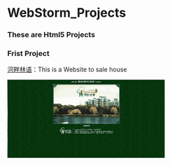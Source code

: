 # WebStorm_Projects
### These are  Html5 Projects

###                                                             Frist Project  




[河畔林语](https://github.com/DreamMemory001/WebStorm_Projects/tree/master/HePanLinYu)：This is a Website to sale house 
                                                     
                                       
 ![image](https://github.com/DreamMemory001/WebStorm_Projects/blob/master/Frist_Project.gif)
                                                    
